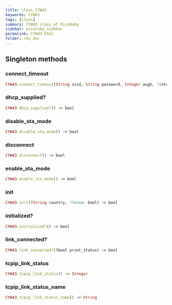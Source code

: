 ```yaml
---
title: class CYW43
keywords: CYW43
tags: [class]
summary: CYW43 class of PicoRuby
sidebar: picoruby_sidebar
permalink: CYW43.html
folder: rbs_doc
---
```

## Singleton methods
### connect_timeout

```ruby
CYW43.connect_timeout(String ssid, String password, Integer augh, ?Integer timeout) -> bool
```
### dhcp_supplied?

```ruby
CYW43.dhcp_supplied?() -> bool
```
### disable_sta_mode

```ruby
CYW43.disable_sta_mode() -> bool
```
### disconnect

```ruby
CYW43.disconnect() -> bool
```
### enable_sta_mode

```ruby
CYW43.enable_sta_mode() -> bool
```
### init

```ruby
CYW43.init(?String country, ?force: bool) -> bool
```
### initialized?

```ruby
CYW43.initialized?() -> bool
```
### link_connected?

```ruby
CYW43.link_connected?(?bool print_status) -> bool
```
### tcpip_link_status

```ruby
CYW43.tcpip_link_status() -> Integer
```
### tcpip_link_status_name

```ruby
CYW43.tcpip_link_status_name() -> String
```
